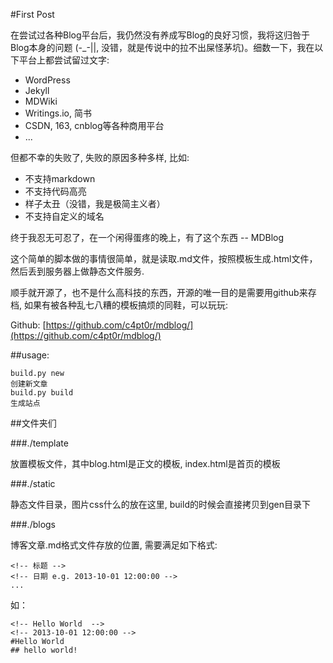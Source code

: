 <!-- First Post -->
<!-- 2013-10-06 22:23:13 -->
<!-- write markdown text below  -->
#First Post

在尝试过各种Blog平台后，我仍然没有养成写Blog的良好习惯，我将这归咎于Blog本身的问题 (-_-||, 没错，就是传说中的拉不出屎怪茅坑)。细数一下，我在以下平台上都尝试留过文字:

* WordPress
* Jekyll
* MDWiki
* Writings.io, 简书
* CSDN, 163, cnblog等各种商用平台
* ...

但都不幸的失败了, 失败的原因多种多样, 比如:

* 不支持markdown
* 不支持代码高亮
* 样子太丑（没错，我是极简主义者）
* 不支持自定义的域名

终于我忍无可忍了，在一个闲得蛋疼的晚上，有了这个东西 -- MDBlog

这个简单的脚本做的事情很简单，就是读取.md文件，按照模板生成.html文件，然后丢到服务器上做静态文件服务.

顺手就开源了，也不是什么高科技的东西，开源的唯一目的是需要用github来存档, 如果有被各种乱七八糟的模板搞烦的同鞋，可以玩玩:

Github: [https://github.com/c4pt0r/mdblog/](https://github.com/c4pt0r/mdblog/)


##usage:

    build.py new
    创建新文章
    build.py build
    生成站点


##文件夹们

###./template

放置模板文件，其中blog.html是正文的模板, index.html是首页的模板

###./static

静态文件目录，图片css什么的放在这里, build的时候会直接拷贝到gen目录下

###./blogs

博客文章.md格式文件存放的位置, 需要满足如下格式:

    <!-- 标题 -->
    <!-- 日期 e.g. 2013-10-01 12:00:00 -->
    ...

如：

    <!-- Hello World  -->
    <!-- 2013-10-01 12:00:00 -->
    #Hello World
    ## hello world!


